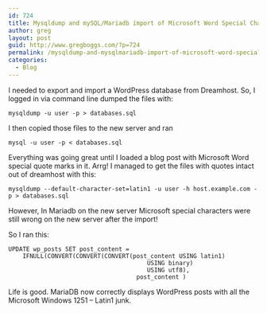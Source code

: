 ```yaml
---
id: 724
title: Mysqldump and mySQL/Mariadb import of Microsoft Word Special Characters Windows 1251 (Latin1)
author: greg
layout: post
guid: http://www.gregboggs.com/?p=724
permalink: /mysqldump-and-mysqlmariadb-import-of-microsoft-word-special-characters-windows-1251-latin1/
categories:
  - Blog
---
```

I needed to export and import a WordPress database from Dreamhost. So, I logged in via command line dumped the files with:

    
    mysqldump -u user -p > databases.sql
    

I then copied those files to the new server and ran  


    
    mysql -u user -p < databases.sql
    

Everything was going great until I loaded a blog post with Microsoft Word special quote marks in it. Arrg! I managed to get the files with quotes intact out of dreamhost with this:

    
    mysqldump --default-character-set=latin1 -u user -h host.example.com -p > databases.sql
    

However, In Mariadb on the new server Microsoft special characters were still wrong on the new server after the import!

So I ran this:

    
    UPDATE wp_posts SET post_content =
        IFNULL(CONVERT(CONVERT(CONVERT(post_content USING latin1)
                                           USING binary)
                                           USING utf8),
                                        post_content )
    

Life is good. MariaDB now correctly displays WordPress posts with all the Microsoft Windows 1251 &#8211; Latin1 junk.